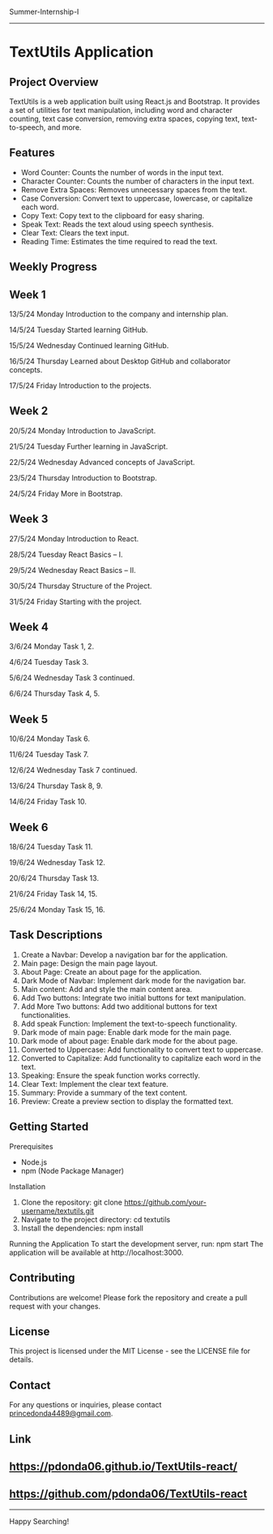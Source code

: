 Summer-Internship-I

---

TextUtils Application
======================

Project Overview
----------------
TextUtils is a web application built using React.js and Bootstrap. It provides a set of utilities for text manipulation, including word and character counting, text case conversion, removing extra spaces, copying text, text-to-speech, and more.

Features
---------
- Word Counter: Counts the number of words in the input text.
- Character Counter: Counts the number of characters in the input text.
- Remove Extra Spaces: Removes unnecessary spaces from the text.
- Case Conversion: Convert text to uppercase, lowercase, or capitalize each word.
- Copy Text: Copy text to the clipboard for easy sharing.
- Speak Text: Reads the text aloud using speech synthesis.
- Clear Text: Clears the text input.
- Reading Time: Estimates the time required to read the text.

Weekly Progress
----------------

Week 1
-------
13/5/24 Monday
Introduction to the company and internship plan.

14/5/24 Tuesday
Started learning GitHub.

15/5/24 Wednesday
Continued learning GitHub.

16/5/24 Thursday
Learned about Desktop GitHub and collaborator concepts.

17/5/24 Friday
Introduction to the projects.

Week 2
-------
20/5/24 Monday
Introduction to JavaScript.

21/5/24 Tuesday
Further learning in JavaScript.

22/5/24 Wednesday
Advanced concepts of JavaScript.

23/5/24 Thursday
Introduction to Bootstrap.

24/5/24 Friday
More in Bootstrap.

Week 3
-------
27/5/24 Monday
Introduction to React.

28/5/24 Tuesday
React Basics – I.

29/5/24 Wednesday
React Basics – II.

30/5/24 Thursday
Structure of the Project.

31/5/24 Friday
Starting with the project.

Week 4
-------
3/6/24 Monday
Task 1, 2.

4/6/24 Tuesday
Task 3.

5/6/24 Wednesday
Task 3 continued.

6/6/24 Thursday
Task 4, 5.

Week 5
-------
10/6/24 Monday
Task 6.

11/6/24 Tuesday
Task 7.

12/6/24 Wednesday
Task 7 continued.

13/6/24 Thursday
Task 8, 9.

14/6/24 Friday
Task 10.

Week 6
-------
18/6/24 Tuesday
Task 11.

19/6/24 Wednesday
Task 12.

20/6/24 Thursday
Task 13.

21/6/24 Friday
Task 14, 15.

25/6/24 Monday
Task 15, 16.

Task Descriptions
-----------------
1. Create a Navbar: Develop a navigation bar for the application.
2. Main page: Design the main page layout.
3. About Page: Create an about page for the application.
4. Dark Mode of Navbar: Implement dark mode for the navigation bar.
5. Main content: Add and style the main content area.
6. Add Two buttons: Integrate two initial buttons for text manipulation.
7. Add More Two buttons: Add two additional buttons for text functionalities.
8. Add speak Function: Implement the text-to-speech functionality.
9. Dark mode of main page: Enable dark mode for the main page.
10. Dark mode of about page: Enable dark mode for the about page.
11. Converted to Uppercase: Add functionality to convert text to uppercase.
12. Converted to Capitalize: Add functionality to capitalize each word in the text.
13. Speaking: Ensure the speak function works correctly.
14. Clear Text: Implement the clear text feature.
15. Summary: Provide a summary of the text content.
16. Preview: Create a preview section to display the formatted text.

Getting Started
---------------
Prerequisites
- Node.js
- npm (Node Package Manager)

Installation
1. Clone the repository:
   git clone https://github.com/your-username/textutils.git
2. Navigate to the project directory:
   cd textutils
3. Install the dependencies:
   npm install

Running the Application
To start the development server, run:
   npm start
The application will be available at http://localhost:3000.

Contributing
------------
Contributions are welcome! Please fork the repository and create a pull request with your changes.

License
-------
This project is licensed under the MIT License - see the LICENSE file for details.

Contact
-------
For any questions or inquiries, please contact princedonda4489@gmail.com.

Link
-------
https://pdonda06.github.io/TextUtils-react/
-------
https://github.com/pdonda06/TextUtils-react
-------

---

Happy Searching!

